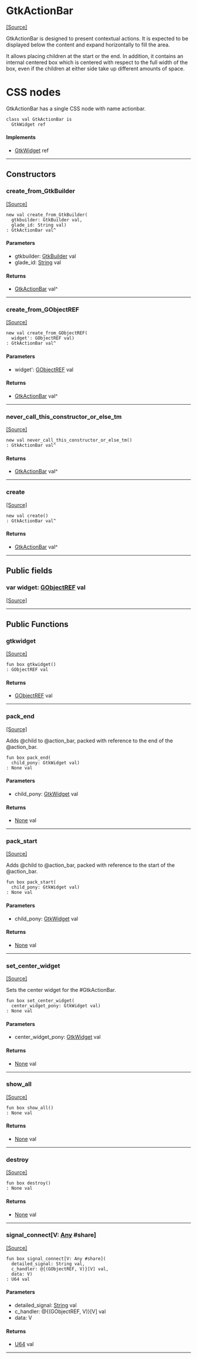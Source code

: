 # GtkActionBar
<span class="source-link">[[Source]](src/gtk3/GtkActionBar.md#L6)</span>

GtkActionBar is designed to present contextual actions. It is
expected to be displayed below the content and expand horizontally
to fill the area.

It allows placing children at the start or the end. In addition, it
contains an internal centered box which is centered with respect to
the full width of the box, even if the children at either side take
up different amounts of space.

# CSS nodes

GtkActionBar has a single CSS node with name actionbar.


```pony
class val GtkActionBar is
  GtkWidget ref
```

#### Implements

* [GtkWidget](gtk3-GtkWidget.md) ref

---

## Constructors

### create_from_GtkBuilder
<span class="source-link">[[Source]](src/gtk3/GtkActionBar.md#L25)</span>


```pony
new val create_from_GtkBuilder(
  gtkbuilder: GtkBuilder val,
  glade_id: String val)
: GtkActionBar val^
```
#### Parameters

*   gtkbuilder: [GtkBuilder](gtk3-GtkBuilder.md) val
*   glade_id: [String](builtin-String.md) val

#### Returns

* [GtkActionBar](gtk3-GtkActionBar.md) val^

---

### create_from_GObjectREF
<span class="source-link">[[Source]](src/gtk3/GtkActionBar.md#L28)</span>


```pony
new val create_from_GObjectREF(
  widget': GObjectREF val)
: GtkActionBar val^
```
#### Parameters

*   widget': [GObjectREF](gtk3-..-gobject-GObjectREF.md) val

#### Returns

* [GtkActionBar](gtk3-GtkActionBar.md) val^

---

### never_call_this_constructor_or_else_tm
<span class="source-link">[[Source]](src/gtk3/GtkActionBar.md#L31)</span>


```pony
new val never_call_this_constructor_or_else_tm()
: GtkActionBar val^
```

#### Returns

* [GtkActionBar](gtk3-GtkActionBar.md) val^

---

### create
<span class="source-link">[[Source]](src/gtk3/GtkActionBar.md#L35)</span>


```pony
new val create()
: GtkActionBar val^
```

#### Returns

* [GtkActionBar](gtk3-GtkActionBar.md) val^

---

## Public fields

### var widget: [GObjectREF](gtk3-..-gobject-GObjectREF.md) val
<span class="source-link">[[Source]](src/gtk3/GtkActionBar.md#L21)</span>



---

## Public Functions

### gtkwidget
<span class="source-link">[[Source]](src/gtk3/GtkActionBar.md#L23)</span>


```pony
fun box gtkwidget()
: GObjectREF val
```

#### Returns

* [GObjectREF](gtk3-..-gobject-GObjectREF.md) val

---

### pack_end
<span class="source-link">[[Source]](src/gtk3/GtkActionBar.md#L45)</span>


Adds @child to @action_bar, packed with reference to the
end of the @action_bar.


```pony
fun box pack_end(
  child_pony: GtkWidget val)
: None val
```
#### Parameters

*   child_pony: [GtkWidget](gtk3-GtkWidget.md) val

#### Returns

* [None](builtin-None.md) val

---

### pack_start
<span class="source-link">[[Source]](src/gtk3/GtkActionBar.md#L52)</span>


Adds @child to @action_bar, packed with reference to the
start of the @action_bar.


```pony
fun box pack_start(
  child_pony: GtkWidget val)
: None val
```
#### Parameters

*   child_pony: [GtkWidget](gtk3-GtkWidget.md) val

#### Returns

* [None](builtin-None.md) val

---

### set_center_widget
<span class="source-link">[[Source]](src/gtk3/GtkActionBar.md#L59)</span>


Sets the center widget for the #GtkActionBar.


```pony
fun box set_center_widget(
  center_widget_pony: GtkWidget val)
: None val
```
#### Parameters

*   center_widget_pony: [GtkWidget](gtk3-GtkWidget.md) val

#### Returns

* [None](builtin-None.md) val

---

### show_all
<span class="source-link">[[Source]](src/gtk3/GtkWidget.md#L4)</span>


```pony
fun box show_all()
: None val
```

#### Returns

* [None](builtin-None.md) val

---

### destroy
<span class="source-link">[[Source]](src/gtk3/GtkWidget.md#L7)</span>


```pony
fun box destroy()
: None val
```

#### Returns

* [None](builtin-None.md) val

---

### signal_connect\[V: [Any](builtin-Any.md) #share\]
<span class="source-link">[[Source]](src/gtk3/GtkWidget.md#L10)</span>


```pony
fun box signal_connect[V: Any #share](
  detailed_signal: String val,
  c_handler: @{(GObjectREF, V)}[V] val,
  data: V)
: U64 val
```
#### Parameters

*   detailed_signal: [String](builtin-String.md) val
*   c_handler: @{(GObjectREF, V)}[V] val
*   data: V

#### Returns

* [U64](builtin-U64.md) val

---

